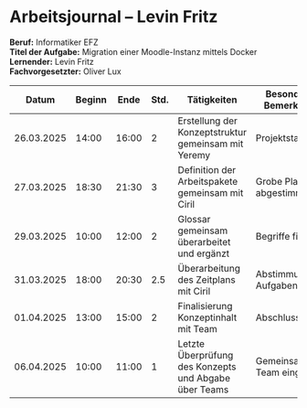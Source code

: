 # Arbeitsjournal – Levin Fritz

**Beruf:** Informatiker EFZ  
**Titel der Aufgabe:** Migration einer Moodle-Instanz mittels Docker  
**Lernender:** Levin Fritz  
**Fachvorgesetzter:** Oliver Lux  

| **Datum**     | **Beginn** | **Ende** | **Std.** | **Tätigkeiten**                                         | **Besonderes / Bemerkungen**            |
|--------------|------------|----------|----------|---------------------------------------------------------|------------------------------------------|
| 26.03.2025   | 14:00      | 16:00    | 2        | Erstellung der Konzeptstruktur gemeinsam mit Yeremy     | Projektstart                             |
| 27.03.2025   | 18:30      | 21:30    | 3        | Definition der Arbeitspakete gemeinsam mit Ciril        | Grobe Planung abgestimmt                 |
| 29.03.2025   | 10:00      | 12:00    | 2        | Glossar gemeinsam überarbeitet und ergänzt              | Begriffe finalisiert                     |
| 31.03.2025   | 18:00      | 20:30    | 2.5      | Überarbeitung des Zeitplans mit Ciril                   | Abstimmung auf Aufgaben                  |
| 01.04.2025   | 13:00      | 15:00    | 2        | Finalisierung Konzeptinhalt mit Team                    | Abschlussprüfung                         |
| 06.04.2025   | 10:00      | 11:00    | 1        | Letzte Überprüfung des Konzepts und Abgabe über Teams   | Gemeinsam mit Team eingereicht           |
